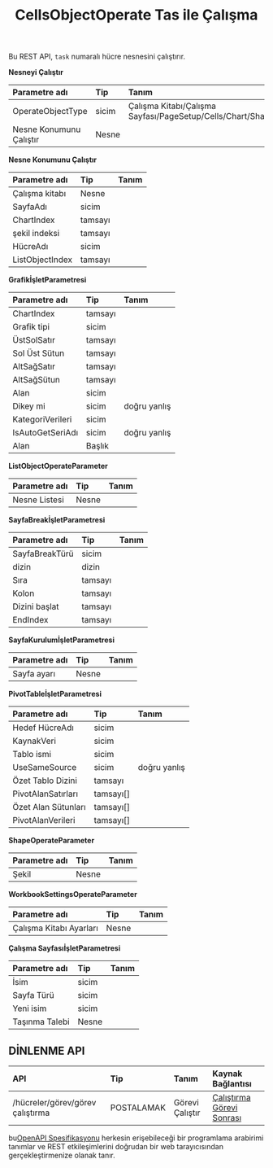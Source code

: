 ﻿---
title: CellsObjectOperate Tas ile Çalışma
second_title: Aspose.Cells Cloud Documen
type: docs
url: /tr/tasks/cells-object-operate/
aliases: [/working-with-cellsobjectoperate-task/]
description: "Cells.Cloud API için Excel çalıştır: hücreler nesnesi çalıştırma görevi"
weight: 20
---
Bu REST API, `task` numaralı hücre nesnesini çalıştırır.

**Nesneyi Çalıştır**

|Parametre adı|Tip|Tanım|
|:- |:- |:- |
| OperateObjectType| sicim| Çalışma Kitabı/Çalışma Sayfası/PageSetup/Cells/Chart/Shape/ListObject/PivotTable/WorkbookSettings/PageBreak|
| Nesne Konumunu Çalıştır| Nesne||

**Nesne Konumunu Çalıştır**

|Parametre adı|Tip|Tanım|
|:- |:- |:- |
| Çalışma kitabı| Nesne||
| SayfaAdı| sicim||
| ChartIndex| tamsayı||
| şekil indeksi| tamsayı||
| HücreAdı| sicim||
| ListObjectIndex| tamsayı||


**GrafikİşletParametresi**

|Parametre adı|Tip|Tanım|
|:- |:- |:- |
| ChartIndex| tamsayı||
| Grafik tipi| sicim||
| ÜstSolSatır| tamsayı||
|Sol Üst Sütun| tamsayı||
| AltSağSatır| tamsayı||
| AltSağSütun| tamsayı||
| Alan| sicim||
| Dikey mi| sicim| doğru yanlış|
| KategoriVerileri| sicim||
| IsAutoGetSeriAdı| sicim| doğru yanlış|
| Alan| Başlık||

**ListObjectOperateParameter** 

|Parametre adı|Tip|Tanım|
|:- |:- |:- |
| Nesne Listesi| Nesne||

**SayfaBreakİşletParametresi**

|Parametre adı|Tip|Tanım|
|:- |:- |:- |
| SayfaBreakTürü| sicim||
| dizin| dizin||
| Sıra| tamsayı||
| Kolon| tamsayı||
| Dizini başlat| tamsayı||
| EndIndex| tamsayı||


**SayfaKurulumİşletParametresi**

|Parametre adı|Tip|Tanım|
|:- |:- |:- |
| Sayfa ayarı| Nesne||


**PivotTableİşletParametresi**

|Parametre adı|Tip|Tanım|
|:- |:- |:- |
| Hedef HücreAdı| sicim||
| KaynakVeri| sicim||
| Tablo ismi| sicim||
| UseSameSource| sicim| doğru yanlış|
| Özet Tablo Dizini| tamsayı||
| PivotAlanSatırları|tamsayı[]||
| Özet Alan Sütunları|tamsayı[]||
|PivotAlanVerileri|tamsayı[]||


**ShapeOperateParameter**


|Parametre adı|Tip|Tanım|
|:- |:- |:- |
| Şekil| Nesne||


**WorkbookSettingsOperateParameter**


|Parametre adı|Tip|Tanım|
|:- |:- |:- |
| Çalışma Kitabı Ayarları| Nesne||

**Çalışma SayfasıİşletParametresi**


|Parametre adı|Tip|Tanım|
|:- |:- |:- |
| İsim| sicim||
| Sayfa Türü| sicim||
| Yeni isim| sicim||
| Taşınma Talebi| Nesne||

## DİNLENME API

|**API**|**Tip**|**Tanım**|**Kaynak Bağlantısı**|
|:- |:- |:- |:- |
|/hücreler/görev/görev çalıştırma|POSTALAMAK|Görevi Çalıştır|[Çalıştırma Görevi Sonrası](https://apireference.aspose.cloud/cells/#/Task/PostRunTask)|

 bu[OpenAPI Spesifikasyonu](https://apireference.aspose.cloud/cells/#/Workbook/PostImportData) herkesin erişebileceği bir programlama arabirimi tanımlar ve REST etkileşimlerini doğrudan bir web tarayıcısından gerçekleştirmenize olanak tanır.


